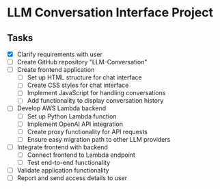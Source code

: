 # LLM Conversation Interface Project

## Tasks

- [x] Clarify requirements with user
- [ ] Create GitHub repository "LLM-Conversation"
- [ ] Create frontend application
  - [ ] Set up HTML structure for chat interface
  - [ ] Create CSS styles for chat interface
  - [ ] Implement JavaScript for handling conversations
  - [ ] Add functionality to display conversation history
- [ ] Develop AWS Lambda backend
  - [ ] Set up Python Lambda function
  - [ ] Implement OpenAI API integration
  - [ ] Create proxy functionality for API requests
  - [ ] Ensure easy migration path to other LLM providers
- [ ] Integrate frontend with backend
  - [ ] Connect frontend to Lambda endpoint
  - [ ] Test end-to-end functionality
- [ ] Validate application functionality
- [ ] Report and send access details to user
